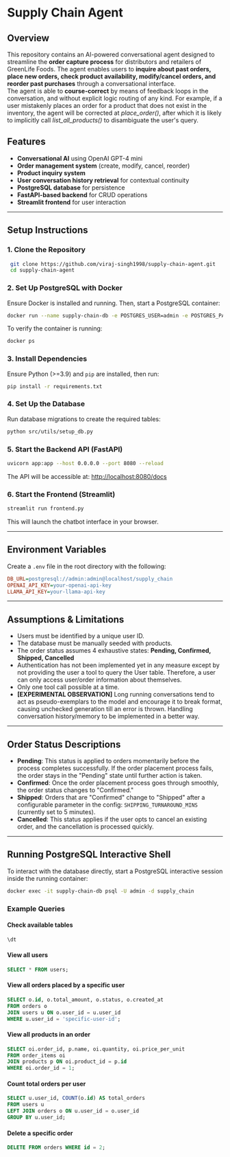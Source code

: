 # Supply Chain Agent

## Overview
This repository contains an AI-powered conversational agent designed to streamline the **order capture process** for distributors and retailers of GreenLife Foods. The agent enables users to **inquire about past orders, place new orders, check product availability, modify/cancel orders, and reorder past purchases** through a conversational interface.<br>
The agent is able to **course-correct** by means of feedback loops in the conversation, and without explicit logic routing of any kind. For example, if a user mistakenly places an order for a product that does not exist in the inventory, the agent will be corrected at *place_order()*, after which it is likely to implicitly call *list_all_products()* to disambiguate the user's query.

## Features
- **Conversational AI** using OpenAI GPT-4 mini
- **Order management system** (create, modify, cancel, reorder)
- **Product inquiry system**
- **User conversation history retrieval** for contextual continuity
- **PostgreSQL database** for persistence
- **FastAPI-based backend** for CRUD operations
- **Streamlit frontend** for user interaction

---

## Setup Instructions

### **1. Clone the Repository**
```sh
 git clone https://github.com/viraj-singh1998/supply-chain-agent.git
 cd supply-chain-agent
```

### **2. Set Up PostgreSQL with Docker**
Ensure Docker is installed and running. Then, start a PostgreSQL container:
```sh
docker run --name supply-chain-db -e POSTGRES_USER=admin -e POSTGRES_PASSWORD=guest -e POSTGRES_DB=supply_chain -p 5432:5432 -d postgres
```

To verify the container is running:
```sh
docker ps
```

### **3. Install Dependencies**
Ensure Python (>=3.9) and `pip` are installed, then run:
```sh
pip install -r requirements.txt
```

### **4. Set Up the Database**
Run database migrations to create the required tables:
```sh
python src/utils/setup_db.py
```

### **5. Start the Backend API (FastAPI)**
```sh
uvicorn app:app --host 0.0.0.0 --port 8080 --reload
```
The API will be accessible at: [http://localhost:8080/docs](http://localhost:8080/docs)

### **6. Start the Frontend (Streamlit)**
```sh
streamlit run frontend.py
```
This will launch the chatbot interface in your browser.

---

## Environment Variables
Create a `.env` file in the root directory with the following:
```ini
DB_URL=postgresql://admin:admin@localhost/supply_chain
OPENAI_API_KEY=your-openai-api-key
LLAMA_API_KEY=your-llama-api-key
```

---

## Assumptions & Limitations
- Users must be identified by a unique user ID.
- The database must be manually seeded with products.
- The order status assumes 4 exhaustive states: **Pending, Confirmed, Shipped, Cancelled**
- Authentication has not been implemented yet in any measure except by not providing the user a tool to query the User table. Therefore, a user can only access user/order information about themselves.
- Only one tool call possible at a time.
- **[EXPERIMENTAL OBSERVATION]** Long running conversations tend to act as pseudo-exemplars to the model and encourage it to break format, causing unchecked generation till an error is thrown. Handling conversation history/memory to be implemented in a better way.

---

## Order Status Descriptions

- **Pending**: This status is applied to orders momentarily before the process completes successfully. If the order placement process fails, the order stays in the "Pending" state until further action is taken.
- **Confirmed**: Once the order placement process goes through smoothly, the order status changes to "Confirmed."
- **Shipped**: Orders that are "Confirmed" change to "Shipped" after a configurable parameter in the config: `SHIPPING_TURNAROUND_MINS` (currently set to 5 minutes).
- **Cancelled**: This status applies if the user opts to cancel an existing order, and the cancellation is processed quickly.

---

## Running PostgreSQL Interactive Shell
To interact with the database directly, start a PostgreSQL interactive session inside the running container:
```sh
docker exec -it supply-chain-db psql -U admin -d supply_chain
```

### **Example Queries**

#### **Check available tables**
```sql
\dt
```

#### **View all users**
```sql
SELECT * FROM users;
```

#### **View all orders placed by a specific user**
```sql
SELECT o.id, o.total_amount, o.status, o.created_at
FROM orders o
JOIN users u ON o.user_id = u.user_id
WHERE u.user_id = 'specific-user-id';
```

#### **View all products in an order**
```sql
SELECT oi.order_id, p.name, oi.quantity, oi.price_per_unit
FROM order_items oi
JOIN products p ON oi.product_id = p.id
WHERE oi.order_id = 1;
```

#### **Count total orders per user**
```sql
SELECT u.user_id, COUNT(o.id) AS total_orders
FROM users u
LEFT JOIN orders o ON u.user_id = o.user_id
GROUP BY u.user_id;
```

#### **Delete a specific order**
```sql
DELETE FROM orders WHERE id = 2;
```